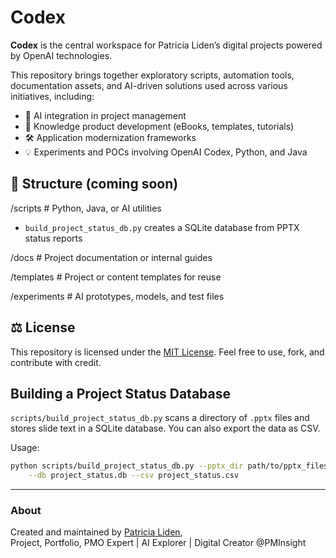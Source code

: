 # Codex

**Codex** is the central workspace for Patricia Liden’s digital projects powered by OpenAI technologies.

This repository brings together exploratory scripts, automation tools, documentation assets, and AI-driven solutions used across various initiatives, including:

- 🚀 AI integration in project management
- 🧠 Knowledge product development (eBooks, templates, tutorials)
- 🛠️ Application modernization frameworks
- 💡 Experiments and POCs involving OpenAI Codex, Python, and Java

## 📁 Structure (coming soon)

/scripts # Python, Java, or AI utilities
  - `build_project_status_db.py` creates a SQLite database from PPTX status reports

/docs # Project documentation or internal guides

/templates # Project or content templates for reuse

/experiments # AI prototypes, models, and test files

## ⚖️ License

This repository is licensed under the [MIT License](LICENSE).
Feel free to use, fork, and contribute with credit.

## Building a Project Status Database

`scripts/build_project_status_db.py` scans a directory of `.pptx` files and
stores slide text in a SQLite database. You can also export the data as CSV.

Usage:

```bash
python scripts/build_project_status_db.py --pptx_dir path/to/pptx_files \
    --db project_status.db --csv project_status.csv
```

---

### About

Created and maintained by [Patricia Liden](https://www.linkedin.com/in/patliden),  
Project, Portfolio, PMO Expert | AI Explorer | Digital Creator @PMInsight
